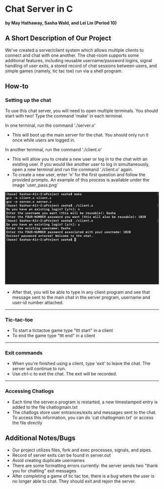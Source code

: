# Chat Server in C
#### by May Hathaway, Sasha Wald, and Lei Lin (Period 10)

## A Short Description of Our Project
We've created a server/client system which allows multiple clients to connect and chat with one another. The chat-room supports some additional features, including reusable username/password logins, signal handling of user exits, a stored record of chat sessions between users, and simple games (namely, tic tac toe) run via a shell program.
## How-to
### Setting up the chat
To use this chat server, you will need to open multiple terminals. You should start with two!
Type the command 'make' in each terminal.

In one terminal, run the command './server.o'
- This will boot up the main server for the chat. You should only run it once while users are logged in.

In another terminal, run the command './client.o'
- This will allow you to create a new user or log in to the chat with an existing user. If you would like another user to log in simultaneously, open a new terminal and run the command './client.o' again.
- To create a new user, enter 'n' for the first question and follow the provided prompts. An example of this process is available under the image 'user_pass.png'

![alt text](https://github.com/mayhathaway/systems-final/blob/main/user_pass.png)
- After that, you will be able to type in any client program and see that message sent to the main chat in the server program, username and user-id number attached.
---
### Tic-tac-toe
- To start a tictactoe game type "ttt start" in a client
- To end the game type "ttt end" in a client
---
### Exit commands
- When you're finished using a client, type 'exit' to leave the chat. The  server will continue to run.
- Use ctrl-c to exit the chat. The exit will be recorded.
---
### Accessing Chatlogs
- Each time the server.o program is restarted, a new timestamped entry is added to the file chatlogmain.txt
- The chatlogs store user entrances/exits and messages sent to the chat. To access this information, you can do 'cat chatlogmain.txt' or access the file directly

## Additional Notes/Bugs
- Our project utilizes files, fork and exec processes, signals, and pipes.
- Record of server exits can be found in server.out
- Avoid creating duplicate usernames
- There are some formatting errors currently: the server sends two "thank you for chatting" exit messages
- After completing a game of tic tac toe, there is a bug where the user is no longer able to chat. They should exit and rejoin the server.
